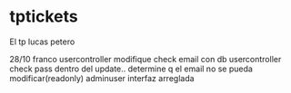 # tptickets
El tp
lucas petero


28/10 franco
usercontroller modifique check email con db
usercontroller check pass dentro del update.. determine q el email no se pueda modificar(readonly)
adminuser interfaz arreglada